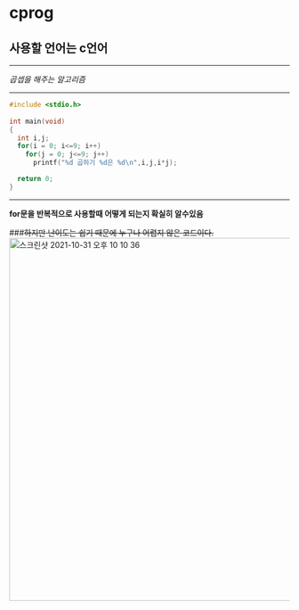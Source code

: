 # cprog
## 사용할 언어는 c언어
***
_곱셉을 해주는 알고리즘_
***
```c
#include <stdio.h>
 
int main(void)
{
  int i,j;
  for(i = 0; i<=9; i++)
    for(j = 0; j<=9; j++)
      printf("%d 곱하기 %d은 %d\n",i,j,i*j);

  return 0;
}
```
 ***
 **for문을 반복적으로 사용할때 어떻게 되는지 확실히 알수있음**
 
###~~하지만 난이도는 쉽기 때문에 누구나 어렵지 않은 코드이다.~~
<img width="651" alt="스크린샷 2021-10-31 오후 10 10 36" src="https://user-images.githubusercontent.com/92897127/139585137-527a82d7-d088-45e1-924f-797b1a096e4a.png">
